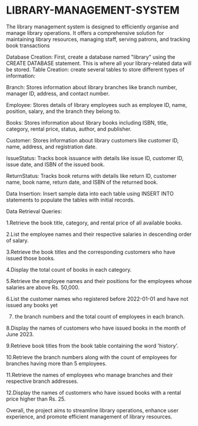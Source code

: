 # LIBRARY-MANAGEMENT-SYSTEM
The library management system is designed to efficiently organise and manage library operations. It offers a comprehensive solution for maintaining library resources, managing staff, 
serving patrons, and tracking book transactions

Database Creation:
First,  create a database named "library" using the CREATE DATABASE statement. This is where all your library-related data will be stored.
Table Creation:
create several tables to store different types of information:

Branch:
Stores information about library branches like branch number, manager ID, address, and contact number.

Employee: 
Stores details of library employees such as employee ID, name, position, salary, and the branch they belong to.

Books:
Stores information about library books including ISBN, title, category, rental price, status, author, and publisher.

Customer: 
Stores information about library customers like customer ID, name, address, and registration date.

IssueStatus:
Tracks book issuance with details like issue ID, customer ID, issue date, and ISBN of the issued book.

ReturnStatus: 
Tracks book returns with details like return ID, customer name, book name, return date, and ISBN of the returned book.


Data Insertion:
Insert sample data into each table using INSERT INTO statements to populate the tables with initial records.

Data Retrieval Queries:

1.Retrieve the book title, category, and rental price of all available books.

2.List the employee names and their respective salaries in descending order of salary.

3.Retrieve the book titles and the corresponding customers who have issued those books.

4.Display the total count of books in each category.

5.Retrieve the employee names and their positions for the employees whose salaries are above Rs. 50,000.

6.List the customer names who registered before 2022-01-01 and have not issued any books yet

7. the branch numbers and the total count of employees in each branch.
   
8.Display the names of customers who have issued books in the month of June 2023.

9.Retrieve book titles from the book table containing the word 'history'.

10.Retrieve the branch numbers along with the count of employees for branches having more than 5 employees.

11.Retrieve the names of employees who manage branches and their respective branch addresses.

12.Display the names of customers who have issued books with a rental price higher than Rs. 25.

Overall, the project aims to streamline library operations, enhance user experience, and promote efficient management of library resources.



